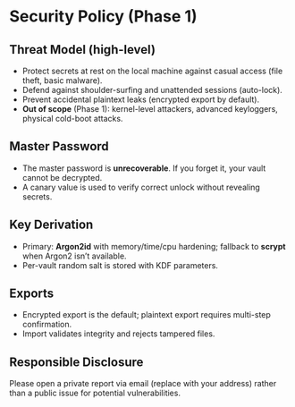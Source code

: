# Security Policy (Phase 1)

## Threat Model (high-level)
- Protect secrets at rest on the local machine against casual access (file theft, basic malware).
- Defend against shoulder-surfing and unattended sessions (auto-lock).
- Prevent accidental plaintext leaks (encrypted export by default).
- **Out of scope** (Phase 1): kernel-level attackers, advanced keyloggers, physical cold-boot attacks.

## Master Password
- The master password is **unrecoverable**. If you forget it, your vault cannot be decrypted.
- A canary value is used to verify correct unlock without revealing secrets.

## Key Derivation
- Primary: **Argon2id** with memory/time/cpu hardening; fallback to **scrypt** when Argon2 isn’t available.
- Per-vault random salt is stored with KDF parameters.

## Exports
- Encrypted export is the default; plaintext export requires multi-step confirmation.
- Import validates integrity and rejects tampered files.

## Responsible Disclosure
Please open a private report via email (replace with your address) rather than a public issue for potential vulnerabilities.
